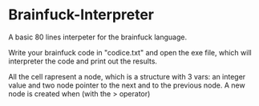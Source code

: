 # Brainfuck-Interpreter
A basic 80 lines interpeter for the brainfuck language.

Write your brainfuck code in "codice.txt" and open the exe file, which will interpreter the code and print out the results.

All the cell rapresent a node, which is a structure with 3 vars: an integer value and two node pointer to the next and to the previous node. A new node is created when (with the > operator) 
